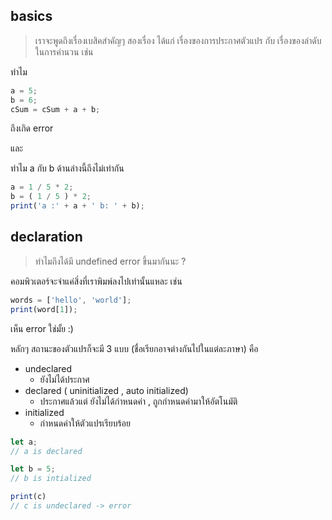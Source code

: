 ## basics
> เราจะพูดถึงเรื่องเบสิคสำคัญๆ สองเรื่อง ได้แก่ เรื่องของการประกาศตัวแปร กับ เรื่องของลำดับในการคำนวน เช่น

ทำไม
```javascript
a = 5;
b = 6;
cSum = cSum + a + b;
```
ถึงเกิด error

และ 

ทำไม a กับ b ด้านล่างนี้ถึงไม่เท่ากัน
```javascript
a = 1 / 5 * 2;
b = ( 1 / 5 ) * 2;
print('a :' + a + ' b: ' + b); 
```
## declaration
> ทำไมถึงได้มี undefined error ขึ้นมากันนะ ?

คอมพิวเตอร์จะจำแค่สิ่งที่เราพิมพ์ลงไปเท่านั้นแหละ เช่น 
```javascript
words = ['hello', 'world'];
print(word[1]);
```
เห็น error ใช่มั้ย :) 

หลักๆ สถานะของตัวแปรก็จะมี 3 แบบ (ชื่อเรียกอาจต่างกันไปในแต่ละภาษา) คือ
* undeclared
  - ยังไม่ได้ประกาศ
* declared ( uninitialized , auto initialized)
  - ประกาศแล้วแต่ ยังไม่ได้กำหนดค่า , ถูกกำหนดค่ามาให้อัตโนมัติ
* initialized 
  - กำหนดค่าให้ตัวแปรเรียบร้อย

```javascript
let a; 
// a is declared

let b = 5; 
// b is intialized

print(c)
// c is undeclared -> error
```
